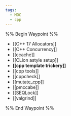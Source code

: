 ```yaml
---
tags:
  - MOC
  - cpp
---
```


%% Begin Waypoint %%
- [[C++ 17 Allocators]]
- [[C++ Concurrency]]
- [[ccache]]
- [[CLion astyle setup]]
- **[[cpp template trickery]]**
- [[cpp tools]]
- [[cppcheck]]
- [[mutate_cpp]]
- [[pmccabe]]
- [[SEQLock]]
- [[valgrind]]

%% End Waypoint %%

